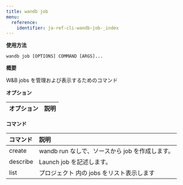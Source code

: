 ```yaml
---
title: wandb job
menu:
  reference:
    identifier: ja-ref-cli-wandb-job-_index
---
```


**使用方法**

`wandb job [OPTIONS] COMMAND [ARGS]...`

**概要**

W&B jobs を管理および表示するためのコマンド


**オプション**

| **オプション** | **説明** |
| :--- | :--- |


**コマンド**

| **コマンド** | **説明** |
| :--- | :--- |
| create | wandb run なしで、ソースから job を作成します。 |
| describe | Launch job を記述します。 |
| list | プロジェクト 内の jobs をリスト表示します |
